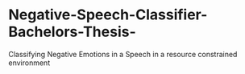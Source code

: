 # Negative-Speech-Classifier-Bachelors-Thesis-
Classifying Negative Emotions in a Speech in a resource constrained environment
